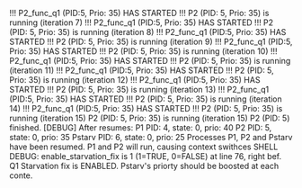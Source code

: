!!! P2_func_q1 (PID:5, Prio: 35) HAS STARTED !!!
P2 (PID: 5, Prio: 35) is running (iteration 7)
!!! P2_func_q1 (PID:5, Prio: 35) HAS STARTED !!!
P2 (PID: 5, Prio: 35) is running (iteration 8)
!!! P2_func_q1 (PID:5, Prio: 35) HAS STARTED !!!
P2 (PID: 5, Prio: 35) is running (iteration 9)
!!! P2_func_q1 (PID:5, Prio: 35) HAS STARTED !!!
P2 (PID: 5, Prio: 35) is running (iteration 10)
!!! P2_func_q1 (PID:5, Prio: 35) HAS STARTED !!!
P2 (PID: 5, Prio: 35) is running (iteration 11)
!!! P2_func_q1 (PID:5, Prio: 35) HAS STARTED !!!
P2 (PID: 5, Prio: 35) is running (iteration 12)
!!! P2_func_q1 (PID:5, Prio: 35) HAS STARTED !!!
P2 (PID: 5, Prio: 35) is running (iteration 13)
!!! P2_func_q1 (PID:5, Prio: 35) HAS STARTED !!!
P2 (PID: 5, Prio: 35) is running (iteration 14)
!!! P2_func_q1 (PID:5, Prio: 35) HAS STARTED !!!
P2 (PID: 5, Prio: 35) is running (iteration 15)
P2 (PID: 5, Prio: 35) is running (iteration 15)
P2 (PID: 5) finished.
[DEBUG] After resumes:
P1 PID: 4, state: 0, prio: 40
P2 PID: 5, state: 0, prio: 35
Pstarv PID: 6, state: 0, prio: 25
Processes P1, P2 and Pstarv have been resumed.
P1 and P2 will run, causing context swithces
SHELL DEBUG: enable_starvation_fix is 1 (1=TRUE, 0=FALSE) at line 76, right bef.
Q1 Starvation fix is ENABLED. Pstarv's priorty should be boosted at each conte.